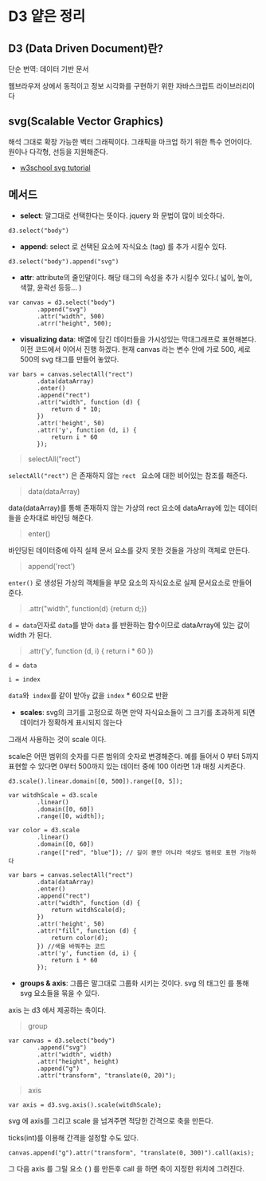 #  D3 얕은 정리

## D3 (Data Driven Document)란?
단순 번역: 데이터 기반 문서 

웹브라우저 상에서 동적이고 정보 시각화를 구현하기 위한 자바스크립트 라이브러리이다

## svg(Scalable Vector Graphics)
해석 그대로 확장 가능한 벡터 그래픽이다. 그래픽을 마크업 하기 위한 특수 언어이다.
원이나 다각형, 선등을 지원해준다.

- [w3school svg tutorial](https://www.w3schools.com/graphics/svg_intro.asp)

## 메서드

- **select**: 말그대로 선택한다는 뜻이다. jquery 와 문법이 많이 비숫하다.
```
d3.select("body")
```

- **append**: select 로 선택된 요소에 자식요소 (tag) 를 추가 시킬수 있다.
```
d3.select("body").append("svg")
```

- **attr**: attribute의 줄인말이다. 해당 태그의 속성을 추가 시킬수 있다.( 넓이, 높이, 색깔, 윤곽선 등등... )
```
var canvas = d3.select("body")
		.append("svg")
		.attr("width", 500)
		.atrr("height", 500);
```

- **visualizing data**: 
배열에 담긴 데이터들을 가시성있는 막대그래프로 표현해본다.
이전 코드에서 이어서 진행 하겠다.
현재 canvas 라는 변수 안에 가로 500, 세로 500의 svg 태그를 만들어 놓았다.
```
var bars = canvas.selectAll("rect")
      	.data(dataArray)
      	.enter()
      	.append("rect")
      	.attr("width", function (d) {
			return d * 10;
      	})
      	.attr('height', 50)
      	.attr('y', function (d, i) {
        	return i * 60
      	});
```

> selectAll("rect")

`selectAll("rect")` 은 존재하지 않는 `rect ` 요소에 대한 비어있는 참조를 해준다.

 
> data(dataArray)

data(dataArray)를 통해 존재하지 않는 가상의 rect 요소에 dataArray에 있는 데이터들을 순차대로 바인딩 해준다.

> enter()

바인딩된 데이터중에 아직 실제 문서 요소를 갖지 못한 것들을 가상의 객체로 만든다.

> append('rect')

`enter()` 로 생성된 가상의 객체들을 부모 요소의 자식요소로 실제 문서요소로 만들어 준다.

> .attr("width", function(d) {return d;})

`d = data`인자로 `data`를 받아 `data` 를 반환하는 함수이므로 dataArray에 있는 값이 width 가 된다.

> .attr('y', function (d, i) { return i * 60 })

`d = data`

`i = index`

`data`와` index`를 같이 받아`y` 값을 `index` * 60으로 반환


- **scales**: 
svg의 크기를 고정으로 하면 만약 자식요소들이 그 크기를 초과하게 되면 데이터가 정확하게 표시되지 않는다

그래서 사용하는 것이 scale 이다.

scale은 어떤 범위의 숫자를 다른 범위의 숫자로 변경해준다. 예를 들어서 0 부터 5까지 표현할 수 있다면 0부터 500까지 있는 데이터 중에 100 이라면 1과 매칭 시켜준다.

```
d3.scale().linear.domain([0, 500]).range([0, 5]);

var witdhScale = d3.scale
		.linear()
      	.domain([0, 60])
      	.range([0, width]);
      
var color =	d3.scale
      	.linear()
      	.domain([0, 60])
      	.range(["red", "blue"]); // 길이 뿐만 아니라 색상도 범위로 표현 가능하다
      
var bars = canvas.selectAll("rect")
      	.data(dataArray)
      	.enter()
      	.append("rect")
      	.attr("width", function (d) {
        	return witdhScale(d);
      	})
      	.attr('height', 50)
      	.attr("fill", function (d) {
        	return color(d);
      	}) //색을 바꿔주는 코드
      	.attr('y', function (d, i) {
        	return i * 60
      	});
```

- **groups & axis**: 
그룹은 말그대로 그룹화 시키는 것이다. svg 의 태그인 <g> 를 통해 svg 요소들을 묶을 수 있다.

axis 는 d3 에서 제공하는 축이다.

> group

```
var canvas = d3.select("body")
		.append("svg")
		.attr("width", width)
		.attr("height", height)
		.append("g")
		.attr("transform", "translate(0, 20)");
```

> axis
```
var axis = d3.svg.axis().scale(witdhScale);
```
svg 에 axis를 그리고 scale 을 넘겨주면 적당한 간격으로 축을 만든다.

ticks(int)를 이용해 간격을 설정할 수도 있다.
```
canvas.append("g").attr("transform", "translate(0, 300)").call(axis);
```
그 다음 axis 를 그릴 요소 ( <g> ) 를 만든후 call 을 하면 축이 지정한 위치에 그려진다.

